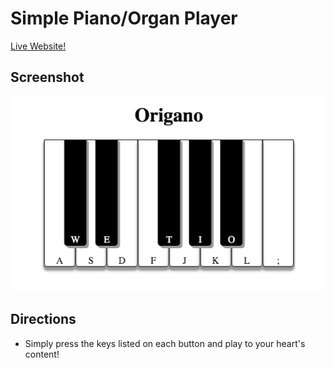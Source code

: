 # Simple Piano/Organ Player
[Live Website!](origano.herokuapp.com)

## Screenshot
![demo]

## Directions

* Simply press the keys listed on each button and play to your heart's content!

[demo]: ./public/demo.png
